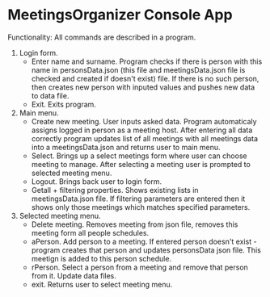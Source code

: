 # MeetingsOrganizer Console App

Functionality:
All commands are described in a program.
1. Login form.
    - Enter name and surname. Program checks if there is person with this name in personsData.json (this file and meetingsData.json file is checked and created if doesn't exist) file. If there is no such person, then creates new person with inputed values and pushes new data to data file.
    - Exit. Exits program.
2. Main menu.
    - Create new meeting. User inputs asked data. Program automaticaly assigns logged in person as a meeting host. After entering all data correctly program updates list of all meetings with all meetings data into a meetingsData.json and returns user to main menu.
    - Select. Brings up a select meetings form where user can choose meeting to manage. After selecting a meeting user is prompted to selected meeting menu.
    - Logout. Brings back user to login form.
    - Getall + filtering properties. Shows existing lists in meetingsData.json file. If filtering parameters are entered then it shows only those meetings which matches specified parameters.
3. Selected meeting menu.
    - Delete meeting. Removes meeting from json file, removes this meeting form all people schedules.
    - aPerson. Add person to a meeting. If entered person doesn't exist - program creates that person and updates personsData json file. This meetign is added to this person schedule.
    - rPerson. Select a person from a meeting and remove that person from it. Update data files.
    - exit. Returns user to select meeting menu.

